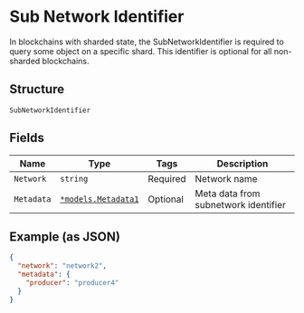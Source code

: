# Sub Network Identifier

In blockchains with sharded state, the SubNetworkIdentifier is required to query some object on a specific shard. This identifier is optional for all non-sharded blockchains.

## Structure

`SubNetworkIdentifier`

## Fields

| Name       | Type                                                  | Tags     | Description                          |
| ---------- | ----------------------------------------------------- | -------- | ------------------------------------ |
| `Network`  | `string`                                              | Required | Network name                         |
| `Metadata` | [`*models.Metadata1`](../../doc/models/metadata-1.md) | Optional | Meta data from subnetwork identifier |

## Example (as JSON)

```json
{
  "network": "network2",
  "metadata": {
    "producer": "producer4"
  }
}
```
